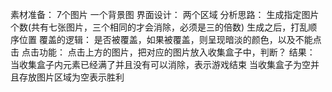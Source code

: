 素材准备：
7个图片 一个背景图
界面设计：
两个区域
分析思路：
生成指定图片个数(共有七张图片，三个相同的才会消除，必须是三的倍数)
生成之后，打乱顺序位置
覆盖的逻辑：
是否被覆盖，如果被覆盖，则呈现暗淡的颜色，以及不能点击
点击功能：
点击上方的图片，把对应的图片放入收集盒子中，判断？
结果：
当收集盒子内元素已经满了并且没有可以消除，表示游戏结束
当收集盒子为空并且存放图片区域为空表示胜利

